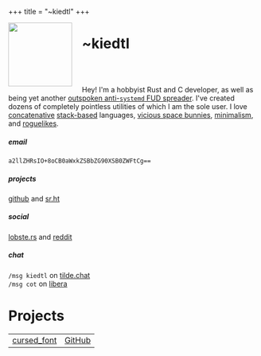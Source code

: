 +++
title = "~kiedtl"
+++

<p>
	<img height="128px" width="128px" align="left" id="avatar"
		style="margin-botton:20px;margin-right:20px"
		src="https://github.com/kiedtl.png" />
	<h1>~kiedtl</h1>
</p> <br> <br>

Hey! I'm a hobbyist Rust and C developer, as well as being yet another <a href="https://www.removeddit.com/r/linux/comments/eqllsf/_/feusx3x/">outspoken anti-<code>systemd</code> FUD spreader</a>. I've created dozens of completely pointless utilities of which I am the sole user. I love <a href="https://en.wikipedia.org/wiki/Joy_(programming_language)">concatenative</a> <a href="https://en.wikipedia.org/wiki/Forth_(programming_language)">stack-based</a> languages, <a href="https://9p.io">vicious space bunnies</a>, <a href="https://k1sslinux.org">minimalism</a>, and <a href="https://github.com/kiedtl/roguelike">roguelikes</a>.

<p>
	<h5>email</h5>
	<code>a2llZHRsIO+8oCB0aWxkZSBbZG90XSB0ZWFtCg==</code>
</p>

<p>
	<h5>projects</h5>
	<a href="https://github.com/kiedtl">github</a> and <a href="//git.sr.ht/~kiedtl/">sr.ht</a>
</p>

<p>
	<h5>social</h5>
	<a href="https://lobste.rs/u/technetium">lobste.rs</a> and <a href="https://reddit.com/u/kiedtl">reddit</a>
</p>

<p>
	<h5>chat</h5>
	<code>/msg kiedtl</code> on <a href="https://tilde.chat">tilde.chat</a><br>
	<code>/msg cot</code> on <a href="https://libera.chat">libera</a>
</p>

<p><h1>Projects</h1></p>

<table>
<thead>
</thead>
<tbody>
<tr>
<td align="left"><a href="//tilde.team/~kiedtl/projects/cursed/">cursed_font</a></td>
<td align="right"><a href="//github.com/kiedtl/cursed">GitHub</a></td>
</tr>
</tbody>
</table>
